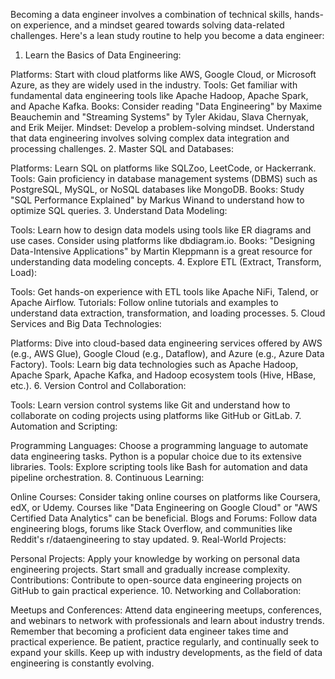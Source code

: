 Becoming a data engineer involves a combination of technical skills, hands-on experience, and a mindset geared towards solving data-related challenges. Here's a lean study routine to help you become a data engineer:

1. Learn the Basics of Data Engineering:

Platforms: Start with cloud platforms like AWS, Google Cloud, or Microsoft Azure, as they are widely used in the industry.
Tools: Get familiar with fundamental data engineering tools like Apache Hadoop, Apache Spark, and Apache Kafka.
Books: Consider reading "Data Engineering" by Maxime Beauchemin and "Streaming Systems" by Tyler Akidau, Slava Chernyak, and Erik Meijer.
Mindset: Develop a problem-solving mindset. Understand that data engineering involves solving complex data integration and processing challenges.
2. Master SQL and Databases:

Platforms: Learn SQL on platforms like SQLZoo, LeetCode, or Hackerrank.
Tools: Gain proficiency in database management systems (DBMS) such as PostgreSQL, MySQL, or NoSQL databases like MongoDB.
Books: Study "SQL Performance Explained" by Markus Winand to understand how to optimize SQL queries.
3. Understand Data Modeling:

Tools: Learn how to design data models using tools like ER diagrams and use cases. Consider using platforms like dbdiagram.io.
Books: "Designing Data-Intensive Applications" by Martin Kleppmann is a great resource for understanding data modeling concepts.
4. Explore ETL (Extract, Transform, Load):

Tools: Get hands-on experience with ETL tools like Apache NiFi, Talend, or Apache Airflow.
Tutorials: Follow online tutorials and examples to understand data extraction, transformation, and loading processes.
5. Cloud Services and Big Data Technologies:

Platforms: Dive into cloud-based data engineering services offered by AWS (e.g., AWS Glue), Google Cloud (e.g., Dataflow), and Azure (e.g., Azure Data Factory).
Tools: Learn big data technologies such as Apache Hadoop, Apache Spark, Apache Kafka, and Hadoop ecosystem tools (Hive, HBase, etc.).
6. Version Control and Collaboration:

Tools: Learn version control systems like Git and understand how to collaborate on coding projects using platforms like GitHub or GitLab.
7. Automation and Scripting:

Programming Languages: Choose a programming language to automate data engineering tasks. Python is a popular choice due to its extensive libraries.
Tools: Explore scripting tools like Bash for automation and data pipeline orchestration.
8. Continuous Learning:

Online Courses: Consider taking online courses on platforms like Coursera, edX, or Udemy. Courses like "Data Engineering on Google Cloud" or "AWS Certified Data Analytics" can be beneficial.
Blogs and Forums: Follow data engineering blogs, forums like Stack Overflow, and communities like Reddit's r/dataengineering to stay updated.
9. Real-World Projects:

Personal Projects: Apply your knowledge by working on personal data engineering projects. Start small and gradually increase complexity.
Contributions: Contribute to open-source data engineering projects on GitHub to gain practical experience.
10. Networking and Collaboration:

Meetups and Conferences: Attend data engineering meetups, conferences, and webinars to network with professionals and learn about industry trends.
Remember that becoming a proficient data engineer takes time and practical experience. Be patient, practice regularly, and continually seek to expand your skills. Keep up with industry developments, as the field of data engineering is constantly evolving.